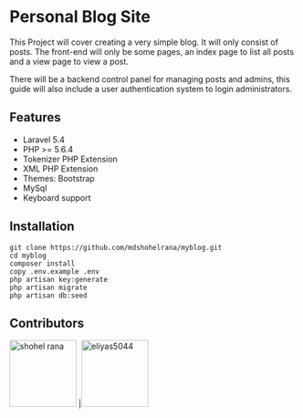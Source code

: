 # Personal Blog Site
This Project will cover creating a very simple blog. It will only consist of posts. The front-end will only be some pages, an index page to list all posts and a view page to view a post.

There will be a backend control panel for managing posts and admins, this guide will also include a user authentication system to login administrators.

## Features
- Laravel 5.4
- PHP >= 5.6.4
- Tokenizer PHP Extension
- XML PHP Extension
- Themes: Bootstrap
- MySql
- Keyboard support

## Installation
```
git clone https://github.com/mdshohelrana/myblog.git
cd myblog
composer install
copy .env.example .env
php artisan key:generate
php artisan migrate
php artisan db:seed
```

## Contributors

[<img alt="shohel rana" src="https://avatars1.githubusercontent.com/u/6725033?v=3&u=ee5df486d864c24c153d9b68bc7fac00b8b29403&s=400" width="117">](https://github.com/mdshohelrana) |[<img alt="eliyas5044" src="https://avatars1.githubusercontent.com/u/13916443?v=3&s=400" width="117">](https://github.com/eliyas5044)

